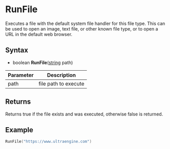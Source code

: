 # RunFile

Executes a file with the default system file handler for this file type. This can be used to open an image, text file, or other known file type, or to open a URL in the default web browser.

## Syntax

- boolean **RunFile**([string](https://www.lua.org/manual/5.4/manual.html#6.4) path)

| Parameter | Description |
|---|---|
| path | file path to execute |

## Returns

Returns true if the file exists and was executed, otherwise false is returned.

## Example

```lua
RunFile("https://www.ultraengine.com")
```
